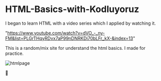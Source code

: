 # HTML-Basics-with-Kodluyoruz
I began to learn HTML with a video series which I applied by watching it.

"https://www.youtube.com/watch?v=dVO_-_ny-FM&list=PLGrTHqyRDvx7aP99nDNRKDi70bLFr_kX-&index=13"



This is a random/mix site for understand the html basics. I made for practice. 


![htmlpage](https://user-images.githubusercontent.com/59255655/201482724-3141dde7-b5df-444c-84c9-d70c95181f53.gif)

:raised_hands:
